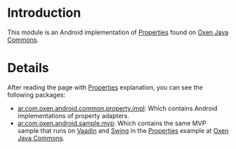 # Introduction #

This module is an Android implementation of [Properties](http://code.google.com/p/oxenjavacommons/wiki/Property) found on [Oxen Java Commons](http://code.google.com/p/oxenjavacommons).


# Details #

After reading the page with [Properties](http://code.google.com/p/oxenjavacommons/wiki/Property) explanation, you can see the following packages:
  * [ar.com.oxen.android.common.property.impl](http://code.google.com/p/oxenandroidcommons/source/browse/svn/trunk/ar.com.oxen.android.commons/src/main/java/ar/com/oxen/android/common/property/impl): Which contains Android implementations of property adapters.
  * [ar.com.oxen.android.sample.mvp](http://code.google.com/p/oxenandroidcommons/source/browse/#svn/trunk/ar.com.oxen.android.sample/src/main/java/ar/com/oxen/android/sample/mvp): Which contains the same MVP sample that runs on [Vaadin](http://vaadin.com) and [Swing](http://download-llnw.oracle.com/javase/6/docs/technotes/guides/swing/) in the [Properties](http://code.google.com/p/oxenjavacommons/wiki/Property) example at [Oxen Java Commons](http://code.google.com/p/oxenjavacommons).

